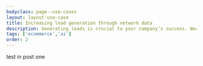 ```yaml
---
bodyclass: page--use-cases
layout: layout-use-case
title: Increasing lead generation through network data
description: Generating leads is crucial to your company’s success. Weaviate significantly improved lead generation rates.
tags: ['ecommerce','ai']
order: 2
---
```


<p>test in post one</p>